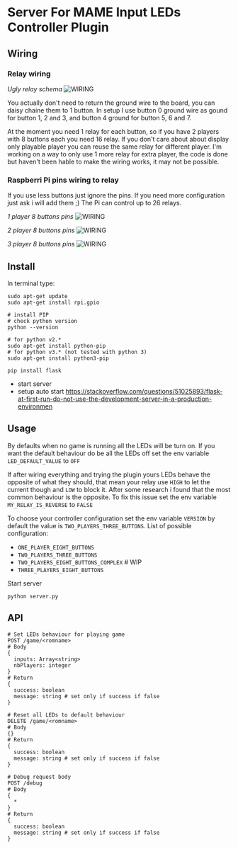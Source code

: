 # Server For MAME Input LEDs Controller Plugin

## Wiring

### Relay wiring

_Ugly relay schema_
![WIRING](../img/MILCP_wiring.png)

You actually don't need to return the ground wire to the board, you can daisy chaine them to 1 button. In setup I use button 0 ground wire as gound for button 1, 2 and 3, and button 4 ground for button 5, 6 and 7.

At the moment you need 1 relay for each button, so if you have 2 players with 8 buttons each you need 16 relay. If you don't care about about display only playable player you can reuse the same relay for different player.
I'm working on a way to only use 1 more relay for extra player, the code is done but haven't been hable to make the wiring works, it may not be possible.

### Raspberri Pi pins wiring to relay

If you use less buttons just ignore the pins.
If you need more configuration just ask i will add them ;)
The Pi can control up to 26 relays.

_1 player 8 buttons pins_
![WIRING](../img/1P_8_buttons_pins.png)

_2 player 8 buttons pins_
![WIRING](../img/2P_8_buttons_pins.png)

_3 player 8 buttons pins_
![WIRING](../img/3P_8_buttons_pins.png)

## Install

In terminal type:

```
sudo apt-get update
sudo apt-get install rpi.gpio

# install PIP
# check python version
python --version

# for python v2.*
sudo apt-get install python-pip
# for python v3.* (not tested with python 3)
sudo apt-get install python3-pip

pip install flask
```

- start server
- setup auto start https://stackoverflow.com/questions/51025893/flask-at-first-run-do-not-use-the-development-server-in-a-production-environmen

## Usage

By defaults when no game is running all the LEDs will be turn on.
If you want the default behaviour do be all the LEDs off set the env variable `LED_DEFAULT_VALUE` to `OFF`

If after wiring everything and trying the plugin yours LEDs behave the opposite of what they should, that mean your relay use `HIGH` to let the current though and `LOW` to block it. After some research i found that the most common behaviour is the opposite. To fix this issue set the env variable `MY_RELAY_IS_REVERSE` to `FALSE`

To choose your controller configuration set the env variable `VERSION` by default the value is `TWO_PLAYERS_THREE_BUTTONS`.
List of possible configuration:

- `ONE_PLAYER_EIGHT_BUTTONS`
- `TWO_PLAYERS_THREE_BUTTONS`
- `TWO_PLAYERS_EIGHT_BUTTONS_COMPLEX` # WIP
- `THREE_PLAYERS_EIGHT_BUTTONS`

Start server

```
python server.py
```

## API

```
# Set LEDs behaviour for playing game
POST /game/<romname>
# Body
{
  inputs: Array<string>
  nbPlayers: integer
}
# Return
{
  success: boolean
  message: string # set only if success if false
}

# Reset all LEDs to default behaviour
DELETE /game/<romname>
# Body
{}
# Return
{
  success: boolean
  message: string # set only if success if false
}

# Debug request body
POST /debug
# Body
{
  *
}
# Return
{
  success: boolean
  message: string # set only if success if false
}
```
